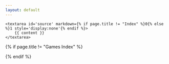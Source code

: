 ```yaml
---
layout: default
---
```

    <textarea id='source' markdown={% if page.title != "Index" %}0{% else %}1 style='display:none'{% endif %}>
        {{ content }}
    </textarea>
{% if page.title != "Games Index" %}
    <div id='game' />
    <script src='js/ficdown.js'></script>
    <script>
      var player = new Ficdown({
        id: 'game',
        source: document.getElementById('source').value,
        scroll: true,
      });
      player.play();
    </script>
{% endif %}
